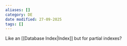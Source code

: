 ```yaml
---
aliases: []
category: DE
date modified: 27-09-2025
tags: []
---
```

Like an [[Database Index|Index]] but for partial indexes?